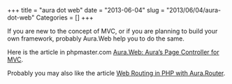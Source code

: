 +++
title = "aura dot web"
date = "2013-06-04"
slug = "2013/06/04/aura-dot-web"
Categories = []
+++

If you are new to the concept of MVC, or if you are planning to build your 
own framework, probably Aura.Web help you to do the same.

Here is the article in phpmaster.com [Aura.Web: Aura’s Page Controller for MVC][].

Probably you may also like the article [Web Routing in PHP with Aura.Router][].

[Aura.Web: Aura’s Page Controller for MVC]: http://phpmaster.com/aura-web-auras-page-controller-for-mvc/
[Web Routing in PHP with Aura.Router]: http://phpmaster.com/web-routing-in-php-with-aura-router/
